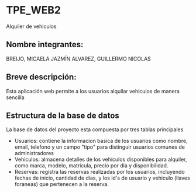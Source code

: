 # TPE_WEB2
Alquiler de vehiculos

## Nombre integrantes:
BREIJO, MICAELA JAZMÍN 
ALVAREZ, GUILLERMO NICOLAS

## Breve descripción:
Esta aplicación web permite a los usuarios alquilar vehículos de manera sencilla

## Estructura de la base de datos

La base de datos del proyecto esta compuesta por tres tablas principales
* Usuarios: contiene la informacion basica de los usuarios como nombre, email, telefono y un campo "tipo" para distinguir usuarios comunes de administradores
* Vehiculos: almacena detalles de los vehículos disponibles para alquiler, como marca, modelo, matricula, precio por dia y disponibilidad.
* Reservas: registra las reservas realizadas por los usuarios, incluyendo fechas de inicio, cantidad de dias, y los id's de usuario y vehiculo (llaves foraneas) que pertenecen a la reserva.

